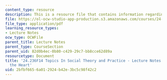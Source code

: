 ```yaml
---
content_type: resource
description: This is a resource file that contains information regarding session 18.
file: https://ol-ocw-studio-app-production.s3.amazonaws.com/courses/24-236-topics-in-social-theory-and-practice-race-and-racism-fall-2014/2bfbf6656a012924b42e3bc5c98f42c2_MIT24_236F14_Sess18.pdf
file_type: application/pdf
learning_resource_types:
- Lecture Notes
ocw_type: OCWFile
parent_title: Lecture Notes
parent_type: CourseSection
parent_uid: 82d0b4ec-0b80-c429-29c7-bb8cce62d89a
resourcetype: Document
title: '24.236F14 Topics In Social Theory and Practice - Lecture Notes: Racism in
  the Heart'
uid: 2bfbf665-6a01-2924-b42e-3bc5c98f42c2
---
```

